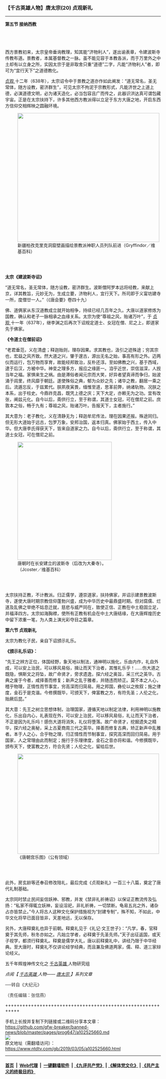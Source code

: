 ### 【千古英雄人物】唐太宗(20) 贞观新礼
------------------------

<div class="post_content" itemprop="articleBody">
 <div class="column">
  <div class="arttop mbottom20">
  </div>
  <header role="heading">
   <div class="mbottom10 large-12 medium-12 small-12 columns">
    <strong>
     第五节 接纳西教
    </strong>
   </div>
  </header>
 </div>
 <p>
  西方景教初来，太宗皇帝垂询教理，知其能“济物利人”，遂出谕表章，令建波斯寺传教布道。景教者，本属基督教之一脉。虽不能见容于本教各派，而于万里外之中土却有以立身之所，实因太宗于是非取舍只重“道德”二字，凡能“济物利人”者，即可为“宜行天下”之道德教化。
 </p>
 <p>
  <a href="https://www.ntdtv.com/gb/贞观.htm">
   贞观
  </a>
  十二年（638年），太宗诏令中于景教之道亦作如此阐发：“道无常名，圣无常体，随方设教，密济群生”，可见太宗不拘泥于宗教形式，凡能济世之上道上德，必演道德文明，必为诸天造化，必当包容且广而传之，此器识洪达真可谓包藏宇宙。正是在太宗扶持下，许多其他西方教派得以立足于东方大唐之地，开启东西方信仰交相辉映之圆融环境。
 </p>
 <figure class="wp-caption aligncenter" id="attachment_8056927" style="width: 459px;">
  <a href="http://i.epochtimes.com/assets/uploads/2016/07/1607011318401456.jpg">
   <img alt="" class="wp-image-8056927" height="417" src="http://i.epochtimes.com/assets/uploads/2016/07/1607011318401456-600x545.jpg" width="459"/>
  </a>
  <br/><figcaption class="wp-caption-text">
   新疆柏孜克里克洞窟壁画描绘景教派神职人员列队前进（Gryffindor／维基百科）
  </figcaption><br/>
 </figure><br/>
 <p>
  <strong>
   太宗《建波斯寺诏》
  </strong>
 </p>
 <p>
  “道无常名，圣无常体，随方设教，密济群生。波斯僧阿罗本远将经教，来献上京，详其教旨，元妙无为，生成立要，济物利人，宜行天下。所司即于义甯坊建寺一所，度僧廿一人。”（《唐会要》卷四十九）
 </p>
 <p>
  佛、道俩家从东汉道教成立就开始相争，持续已经几百年之久。大唐以道家修炼为国教，确认和老子一脉相承之血缘关系。太宗为使“尊祖之风，贻诸万叶”，于
  <a href="https://www.ntdtv.com/gb/贞观.htm">
   贞观
  </a>
  十一年（637年），继李渊之后再次下诏规定道士、女冠在僧、尼之上，即道家先于佛家。
 </p>
 <p>
  <strong>
   《令道士在僧前诏》
  </strong>
 </p>
 <p>
  “老君垂范，义在清虚；释迦贻则，理存因果。求其教也，汲引之迹殊途；穷其宗也，宏益之风齐致。然大道之兴，肇于邃古，源出无名之始，事高有形之外。迈两仪而运行，包万物而享育，故能经邦致治，反朴还淳。至如佛教之兴，基于西域，逮于后汉，方被中华。神变之理多方，报应之缘匪一。洎乎近世，崇信滋深，人觊当年之福。家惧来生之祸。由是滞俗者闻元宗而大笑，好异者望真谛而争归，始波涌于闾里，终风靡于朝廷。遂使殊俗之典，郁为众妙之先；诸华之教，翻居一乘之后。流遁忘反，于兹累代。朕夙夜寅畏，缅惟至道，思革前弊，纳诸轨物。况朕之本系，出于柱史。今鼎祚克昌，既凭上德之庆；天下大定，亦赖无为之功。宜有改张，阐兹元化。自今以后，斋供行立，至于称谓，其道士女冠，可在僧尼之前。庶敦本之俗，畅于九有；尊祖之风，贻诸万叶。告报天下，主者施行。”
 </p>
 <p>
  其大意为：老子教化，义在清静无为；释迦牟尼传法，理在因果还报。殊途同归。但无形大道始于远古，包罗万象，安邦治国，返本归真。佛家始于西土，传入中华。但大唐李氏得获天下，皆来自道家之力。自今以后，斋供行立，至于称谓，其道士女冠，可在僧尼之前。
 </p>
 <figure class="wp-caption aligncenter" id="attachment_8056925" style="width: 305px;">
  <a href="http://i.epochtimes.com/assets/uploads/2016/07/1607011318351456.jpg">
   <img alt="" class="wp-image-8056925" height="382" src="http://i.epochtimes.com/assets/uploads/2016/07/1607011318351456-600x752.jpg" width="305"/>
  </a>
  <br/><figcaption class="wp-caption-text">
   唐朝时在长安建立的波斯寺（后改为大秦寺）。（Jcoster／维基百科）
  </figcaption><br/>
 </figure><br/>
 <p>
  太宗扶持正教，不计教派。归正儒学，遵崇道家，扶持佛家，并诏示建景教波斯寺，遂使大唐时期宗教信仰蓬勃兴盛，成为中华历史中最鼎盛时期。但对腐儒、烂道及乱佛之举绝不姑息迁就，慈悲与威严同在，致使正信、正教在中土稳固立足，并福泽四方。太宗如海胸襟，使所有正教有机会在中土大唐结缘，在大唐辉煌历史中留下浓重一笔，为人类上演光彩夺目之篇章。
 </p>
 <p>
  <strong>
   第六节 贞观新礼
  </strong>
 </p>
 <p>
  太宗为教化子民，亲自下诏颁示礼乐。
 </p>
 <p>
  <strong>
   《颁示礼乐诏》：
  </strong>
 </p>
 <p>
  “先王之辨方正位，体国经野，象天地以制法，通神明以施化，乐由内作，礼自外成，可以安上治民，可以移风易俗，揖让而天下治者，其惟礼乐乎！……伤大道之既隐，惧斯文之将坠，故广命贤才，旁求遗逸，探六经之奥旨，采三代之英华。古典之废于今者，咸择善而修复；新声之乱于雅者，并随违而矫正。莫不本之人心，稽乎物理，正情性而节事宜，穷高深而归简易。用之邦国，彝伦以之攸叙；施之律度，金石于是克谐。今修撰既毕，可颁天下，俾富教之方，有符先圣；人伦之化，贻厥后昆。”
 </p>
 <p>
  其大意：先王之树立思想体制，治理国家，遵循天地以制定法律，利用神明以施教化，乐出自内心，礼表现在外，可以安上治民，可以移风易俗，礼让而天下治者，不正是因为礼乐吗！感伤大道将消失，礼仪将堕落。故广命贤才，挖掘遗失之精华，探六经之奥秘，采上古夏商周三代之英华。择善而修复古典，矫正新声中乱雅者。本于人之心，合乎物之理，归正情性而节制事宜，探究高深而回归简易。用于国家，人之常理由此而制定；施行于乐理律度，金石之音亦将和谐。今修撰既毕，颁布天下，使富教之方，符合先贤；人伦之化，留给后世。
 </p>
 <figure class="wp-caption aligncenter" id="attachment_8056985" style="width: 458px;">
  <a href="http://i.epochtimes.com/assets/uploads/2016/07/1607011340231456.jpg">
   <img alt="" class="wp-image-8056985" height="324" src="http://i.epochtimes.com/assets/uploads/2016/07/1607011340231456-600x424.jpg" width="458"/>
  </a>
  <br/><figcaption class="wp-caption-text">
   《唐朝宫乐图》（公有领域）
  </figcaption><br/>
 </figure><br/>
 <p>
  此外，房玄龄等还奉召修改陪礼，最后完成《贞观新礼》一百三十八篇，奠定了唐代礼制基础。
 </p>
 <p>
  太宗同时禁止民间妄信妖神、邪教，并发《禁非礼祈祷诏》以保证正教流传及弘扬：“私家不得辄立妖神，妄设淫祀，非礼祈祷，一切禁断。龟易五兆之外，诸杂占亦皆禁止。”今人将古人这种文化保护措施视为“封建专制”，殊不知，不如此，中华文化将早已面目皆非，天差地远，无以保存。
 </p>
 <p>
  另外，大唐释奠礼也异于前朝。释奠礼见于《礼记‧文王世子》：“凡学，春，官释奠于其先师，秋冬亦如之。凡始立学者，必释奠于先圣先师。”天子出征返国，或天子视学，都须行释奠礼。释奠是儒学大礼，唐以前释奠礼中，讲经乃限于中华经典。至大唐时，释奠礼不仅讲论经学经典，而且兼及佛道两家，儒、释、道三家辩论经义。
 </p>
 <p>
  五千年辉煌神传文化之
  <a href="https://www.ntdtv.com/gb/千古英雄.htm">
   千古英雄
  </a>
  人物研究组
 </p>
 <p>
  <em>
   点阅【
   <a href="https://www.ntdtv.com/gb/千古英雄.htm">
    千古英雄
   </a>
   人物——
   <a href="https://www.ntdtv.com/gb/唐太宗.htm">
    唐太宗
   </a>
   】系列文章
  </em>
 </p>
 <p>
  <span style="color: #343434; font-family: helvetica neue, helvetica, arial, sans-serif;">
   ──转自《大纪元》
  </span>
 </p>
 <p>
  <span style="color: #343434; font-family: helvetica neue, helvetica, arial, sans-serif;">
   （责任编辑：张信燕）
  </span>
 </p>
 <div class="single_ad">
 </div>
</div>

+++++++++++++++++++++++++++++++++++++++++++++++++++++++++++<br/><br/>
手机上长按并复制下列链接或二维码分享本文章：<br/>
https://github.com/gfw-breaker/banned-news/blob/master/pages/prog647/a102525660.md <br/>
<a href='https://github.com/gfw-breaker/banned-news/blob/master/pages/prog647/a102525660.md'><img src='https://github.com/gfw-breaker/banned-news/blob/master/pages/prog647/a102525660.md.png'/></a> <br/>
原文地址（需翻墙访问）：https://www.ntdtv.com/gb/2019/03/05/a102525660.html


------------------------
#### [首页](https://github.com/gfw-breaker/banned-news/blob/master/README.md) &nbsp;|&nbsp; [Web代理](https://github.com/labour-camp/helloworld) &nbsp;|&nbsp; [一键翻墙软件](https://github.com/gfw-breaker/nogfw/blob/master/README.md) &nbsp;| [《九评共产党》](https://github.com/gfw-breaker/9ping.md/blob/master/README.md#九评之一评共产党是什么) | [《解体党文化》](https://github.com/gfw-breaker/jtdwh.md/blob/master/README.md) | [《共产主义的终极目的》](https://github.com/gfw-breaker/gczydzjmd.md/blob/master/README.md)

